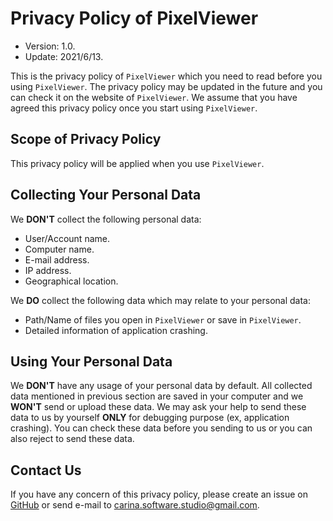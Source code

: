# Privacy Policy of PixelViewer
- Version: 1.0.
- Update: 2021/6/13.

This is the privacy policy of ```PixelViewer``` which you need to read before you using ```PixelViewer```. 
The privacy policy may be updated in the future and you can check it on the website of ```PixelViewer```. 
We assume that you have agreed this privacy policy once you start using ```PixelViewer```.

## Scope of Privacy Policy
This privacy policy will be applied when you use ```PixelViewer```.

## Collecting Your Personal Data
We **DON'T** collect the following personal data:
- User/Account name.
- Computer name.
- E-mail address.
- IP address.
- Geographical location.

We **DO** collect the following data which may relate to your personal data:
- Path/Name of files you open in ```PixelViewer``` or save in ```PixelViewer```.
- Detailed information of application crashing.

## Using Your Personal Data
We **DON'T** have any usage of your personal data by default. All collected data mentioned in previous section are saved in your computer and we **WON'T** send or upload these data.
We may ask your help to send these data to us by yourself **ONLY** for debugging purpose (ex, application crashing).
You can check these data before you sending to us or you can also reject to send these data.

## Contact Us
If you have any concern of this privacy policy, please create an issue on [GitHub](https://github.com/carina-studio/PixelViewer/issues) or send e-mail to [carina.software.studio@gmail.com](mailto:carina.software.studio@gmail.com).
